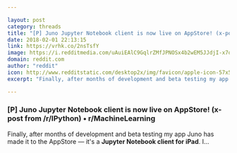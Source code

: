 ```yaml
---

layout: post
category: threads
title: "[P] Juno Jupyter Notebook client is now live on AppStore! (x-post from /r/IPython)"
date: 2018-02-01 22:13:15
link: https://vrhk.co/2nsTsfY
image: https://i.redditmedia.com/uAuiEAlC9GqlrZMfJPNOSx4b2wEM5JJdjI-x7oJiSyE.jpg?w=320&s=e3b82eb24bb46b7ac6c0009251701095
domain: reddit.com
author: "reddit"
icon: http://www.redditstatic.com/desktop2x/img/favicon/apple-icon-57x57.png
excerpt: "Finally, after months of development and beta testing my app Juno has made it to the AppStore — it's a **Jupyter Notebook client for iPad**. I..."

---
```


### [P] Juno Jupyter Notebook client is now live on AppStore! (x-post from /r/IPython) • r/MachineLearning

Finally, after months of development and beta testing my app Juno has made it to the AppStore — it's a **Jupyter Notebook client for iPad**. I...